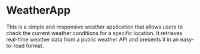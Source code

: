 # WeatherApp
This is a simple and responsive weather application that allows users to check the current weather conditions for a specific location. It retrieves real-time weather data from a public weather API and presents it in an easy-to-read format.
